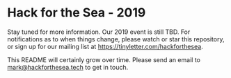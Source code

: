 # Hack for the Sea - 2019

Stay tuned for more information. Our 2019 event is still TBD. For notifications as to when things change, please watch or star this repository, or sign up for our mailing list at https://tinyletter.com/hackforthesea.

This README will certainly grow over time. Please send an email to  mark@hackforthesea.tech to get in touch.
